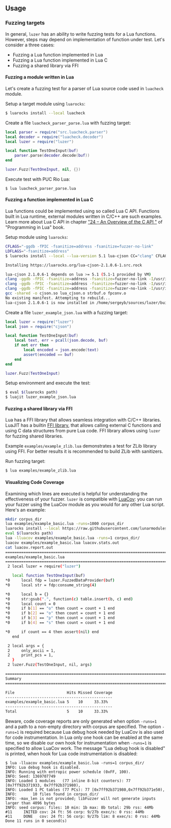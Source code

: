 ## Usage

### Fuzzing targets

In general, `luzer` has an ability to write fuzzing tests for a Lua functions.
However, steps may depend on implementation of function under test. Let's
consider a three cases:

- Fuzzing a Lua function implemented in Lua
- Fuzzing a Lua function implemented in Lua C
- Fuzzing a shared library via FFI

#### Fuzzing a module written in Lua

Let's create a fuzzing test for a parser of Lua source code used in `luacheck`
module.

Setup a target module using `luarocks`:

```sh
$ luarocks install --local luacheck
```

Create a file `luacheck_parser_parse.lua` with fuzzing target:

```lua
local parser = require("src.luacheck.parser")
local decoder = require("luacheck.decoder")
local luzer = require("luzer")

local function TestOneInput(buf)
    parser.parse(decoder.decode(buf))
end

luzer.Fuzz(TestOneInput, nil, {})
```

Execute test with PUC Rio Lua:

```
$ lua luacheck_parser_parse.lua
```

#### Fuzzing a function implemented in Lua C

Lua functions could be implemented using so called Lua C API. Functions built
in Lua runtime, external modules written in C/C++ are such examples. Learn more
about Lua C API in chapter ["24 – An Overview of the C API
"][programming-in-lua-24] of "Programming in Lua" book.

Setup module using `luarocks`:

```sh
CFLAGS="-ggdb -fPIC -fsanitize=address -fsanitize=fuzzer-no-link"
LDFLAGS="-fsanitize=address"
$ luarocks install --local --lua-version 5.1 lua-cjson CC="clang" CFLAGS=$CFLAGS LDFLAGS=$LDFLAGS

Installing https://luarocks.org/lua-cjson-2.1.0.6-1.src.rock

lua-cjson 2.1.0.6-1 depends on lua >= 5.1 (5.1-1 provided by VM)
clang -ggdb -fPIC -fsanitize=address -fsanitize=fuzzer-no-link -I/usr/include/lua5.1 -c lua_cjson.c -o lua_cjson.o
clang -ggdb -fPIC -fsanitize=address -fsanitize=fuzzer-no-link -I/usr/include/lua5.1 -c strbuf.c -o strbuf.o
clang -ggdb -fPIC -fsanitize=address -fsanitize=fuzzer-no-link -I/usr/include/lua5.1 -c fpconv.c -o fpconv.o
gcc -shared -o cjson.so lua_cjson.o strbuf.o fpconv.o
No existing manifest. Attempting to rebuild...
lua-cjson 2.1.0.6-1 is now installed in /home/sergeyb/sources/luzer/build/modules (license: MIT)
```

Create a file `luzer_example_json.lua` with a fuzzing target:

```lua
local luzer = require("luzer")
local json = require("cjson")

local function TestOneInput(buf)
    local text, err = pcall(json.decode, buf)
    if not err then
        local encoded = json.encode(text)
        assert(encoded == buf)
    end
end

luzer.Fuzz(TestOneInput)
```

Setup environment and execute the test:

```sh
$ eval $(luarocks path)
$ luajit luzer_example_json.lua
```

#### Fuzzing a shared library via FFI

Lua has a FFI library that allows seamless integration with C/C++ libraries.
LuaJIT has a builtin [FFI library][ffi-library-url], that allows calling
external C functions and using C data structures from pure Lua code.
FFI library allows using `luzer` for fuzzing shared libraries.

Example `examples/example_zlib.lua` demonstrates a test for ZLib library using
FFI. For better results it is recommended to build ZLib with sanitizers.

Run fuzzing target:

```sh
$ lua examples/example_zlib.lua
```

#### Visualizing Code Coverage

Examining which lines are executed is helpful for understanding
the effectiveness of your fuzzer. `luzer` is compatible with
[LuaCov][luacov-website]: you can run your fuzzer using the
LuaCov module as you would for any other Lua script. Here's an
example:

```sh
mkdir corpus_dir
lua examples/example_basic.lua -runs=1000 corpus_dir
luarocks install --local https://raw.githubusercontent.com/lunarmodules/luacov/refs/heads/master/luacov-scm-1.rockspec
eval $(luarocks path)
lua -lluacov examples/example_basic.lua -runs=1 corpus_dir/
luacov examples/example_basic.lua luacov.stats.out
cat luacov.report.out
==============================================================================
examples/example_basic.lua
==============================================================================
 2 local luzer = require("luzer")

   local function TestOneInput(buf)
*0     local fdp = luzer.FuzzedDataProvider(buf)
*0     local str = fdp:consume_string(4)

*0     local b = {}
*0     str:gsub(".", function(c) table.insert(b, c) end)
*0     local count = 0
*0     if b[1] == "o" then count = count + 1 end
*0     if b[2] == "o" then count = count + 1 end
*0     if b[3] == "p" then count = count + 1 end
*0     if b[4] == "s" then count = count + 1 end

*0     if count == 4 then assert(nil) end
   end

 2 local args = {
 2     only_ascii = 1,
 2     print_pcs = 1,
   }
 2 luzer.Fuzz(TestOneInput, nil, args)

==============================================================================
Summary
==============================================================================

File                       Hits Missed Coverage
-----------------------------------------------
examples/example_basic.lua 5    10     33.33%
-----------------------------------------------
Total                      5    10     33.33%
```

Beware, code coverage reports are only generated when option
`-runs=1` and a path to a non-empty directory with corpus are
specified. The option `-runs=1` is required because Lua debug hook
needed by LuaCov is also used for code instrumentation. In Lua
only one hook can be enabled at the same time, so we disable our
own hook for instrumentation when `-runs=1` is specified to allow
LuaCov work. The message "Lua debug hook is disabled" is printed,
when hook for Lua code instrumentation is disabled:

```
$ lua -lluacov examples/example_basic.lua -runs=1 corpus_dir/
INFO: Lua debug hook is disabled.
INFO: Running with entropic power schedule (0xFF, 100).
INFO: Seed: 1369707749
INFO: Loaded 1 modules   (77 inline 8-bit counters): 77 [0x7ff92b371933, 0x7ff92b371980),
INFO: Loaded 1 PC tables (77 PCs): 77 [0x7ff92b371980,0x7ff92b371e50),
INFO:       10 files found in corpus_dir/
INFO: -max_len is not provided; libFuzzer will not generate inputs larger than 4096 bytes
INFO: seed corpus: files: 10 min: 1b max: 8b total: 29b rss: 44Mb
#11     INITED cov: 24 ft: 56 corp: 9/27b exec/s: 0 rss: 44Mb
#11     DONE   cov: 24 ft: 56 corp: 9/27b lim: 8 exec/s: 0 rss: 44Mb
Done 11 runs in 0 second(s)
```

[ffi-library-url]: https://luajit.org/ext_ffi.html
[programming-in-lua-8]: https://www.lua.org/pil/8.html
[programming-in-lua-24]: https://www.lua.org/pil/24.html
[atheris-native-extensions]: https://github.com/google/atheris/blob/master/native_extension_fuzzing.md
[atheris-native-extensions-video]: https://www.youtube.com/watch?v=oM-7lt43-GA
[luacov-website]: https://lunarmodules.github.io/luacov/
